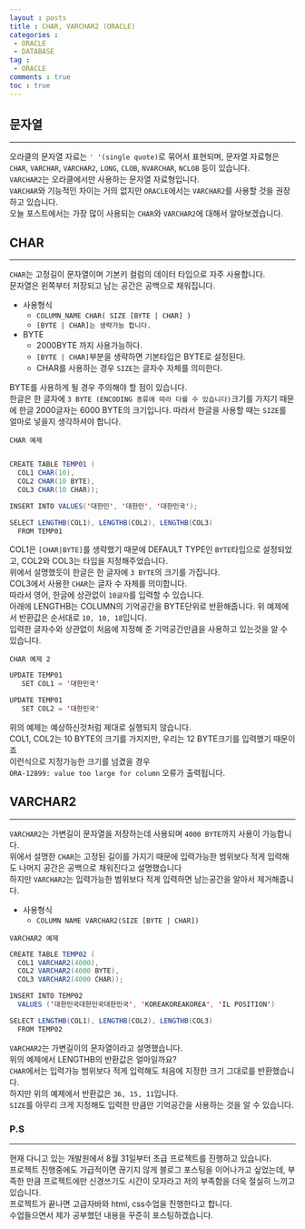 ```yaml
---
layout : posts
title : CHAR, VARCHAR2 (ORACLE)
categories :
 - ORACLE
 - DATABASE
tag :
 - ORACLE
comments : true
toc : true
---
```


## __문자열__
---
오라클의 문자열 자료는 `' '(single quote)`로 묶어서 표현되며, 문자열 자료형은 `CHAR`, `VARCHAR`, `VARCHAR2`, `LONG`, `CLOB`, `NVARCHAR`, `NCLOB` 등이 있습니다.<BR>
`VARCHAR2`는 오라클에서만 사용하는 문자열 자료형입니다.<BR>
`VARCHAR`와 기능적인 차이는 거의 없지만 `ORACLE`에서는 `VARCHAR2`를 사용할 것을 권장하고 있습니다.<BR>
오늘 포스트에서는 가장 많이 사용되는 `CHAR`와 `VARCHAR2`에 대해서 알아보겠습니다.

## __CHAR__
---
`CHAR`는 고정길이 문자열이며 기본키 컬럼의 데이터 타입으로 자주 사용합니다.<BR>
문자열은 왼쪽부터 저장되고 남는 공간은 공백으로 채워집니다.
<BR>
- 사용형식
    - `COLUMN_NAME CHAR( SIZE [BYTE | CHAR] )`
    - `[BYTE | CHAR]는 생략가능 합니다.`
- BYTE
  - 2000BYTE 까지 사용가능하다.
  - `[BYTE | CHAR]`부분을 생략하면 기본타입은 BYTE로 설정된다.
  - CHAR를 사용하는 경우 `SIZE`는 글자수 자체를 의미한다.

BYTE를 사용하게 될 경우 주의해야 할 점이 있습니다.<BR>
한글은 한 글자에 `3 BYTE (ENCODING 종류에 따라 다를 수 있습니다)`크기를 가지기 때문에 한글 2000글자는 6000 BYTE의 크기입니다.
따라서 한글을 사용할 때는 `SIZE`를 얼마로 넣을지 생각하셔야 합니다.<BR>

`CHAR 예제`

```java

CREATE TABLE TEMP01 (
  COL1 CHAR(10),
  COL2 CHAR(10 BYTE),
  COL3 CHAR(10 CHAR));

INSERT INTO VALUES('대한민', '대한민', '대한민국');

SELECT LENGTHB(COL1), LENGTHB(COL2), LENGTHB(COL3)
  FROM TEMP01
```

COL1은 `[CHAR|BYTE]`를 생략했기 때문에 DEFAULT TYPE인 `BYTE`타입으로 설정되었고, COL2와 COL3는 타입을 지정해주었습니다.<BR>
위에서 설명했듯이 한글은 한 글자에 `3 BYTE`의 크기를 가집니다.<BR>
COL3에서 사용한 `CHAR`는 글자 수 자체를 의미합니다.<BR>
따라서 영어, 한글에 상관없이 `10글자`를 입력할 수 있습니다.<BR>
아래에 LENGTHB는 COLUMN의 기억공간을 BYTE단위로 반환해줍니다.
위 예제에서 반환값은 순서대로 `10, 10, 18`입니다.<BR>
입력한 글자수와 상관없이 처음에 지정해 준 기억공간만큼을 사용하고 있는것을 알 수 있습니다.

`CHAR 예제 2`

```java
UPDATE TEMP01
   SET COL1 = '대한민국'

UPDATE TEMP01
   SET COL2 = '대한민국'
```

위의 예제는 예상하신것처럼 제대로 실행되지 않습니다.<BR>
COL1, COL2는 10 BYTE의 크기를 가지지만, 우리는 12 BYTE크기를 입력했기 때문이죠<BR>
이런식으로 지정가능한 크기를 넘겼을 경우<BR> 
`ORA-12899: value too large for column` 오류가 출력됩니다.

## __VARCHAR2__
---
`VARCHAR2`는 가변길이 문자열을 저장하는데 사용되며 `4000 BYTE`까지 사용이 가능합니다.<BR>
위에서 설명한 `CHAR`는 고정된 길이를 가지기 때문에 입력가능한 범위보다 적게 입력해도 나머지 공간은 공백으로 채워진다고 설명했습니다<BR>
하지만 `VARCHAR2`는 입력가능한 범위보다 적게 입력하면 남는공간을 알아서 제거해줍니다.

- 사용형식
  - `COLUMN NAME VARCHAR2(SIZE [BYTE | CHAR])`

`VARCHAR2 예제`

```java
CREATE TABLE TEMP02 (
  COL1 VARCHAR2(4000),
  COL2 VARCHAR2(4000 BYTE),
  COL3 VARCHAR2(4000 CHAR));

INSERT INTO TEMP02
  VALUES ('대한민국대한민국대한민국', 'KOREAKOREAKOREA', 'IL POSITION')

SELECT LENGTHB(COL1), LENGTHB(COL2), LENGTHB(COL3)
  FROM TEMP02
```

`VARCHAR2`는 가변길이의 문자열이라고 설명했습니다.<BR>
위의 예제에서 LENGTHB의 반환값은 얼마일까요?<BR>
`CHAR`에서는 입력가능 범위보다 적게 입력해도 처음에 지정한 크기 그대로를 반환했습니다.<BR>
하지만 위의 예제에서 반환값은 `36, 15, 11`입니다.<BR>
`SIZE`를 아무리 크게 지정해도 입력한 만큼만 기억공간을 사용하는 것을 알 수 있습니다.<BR>

### P.S
---
현재 다니고 있는 개발원에서 8월 31일부터 초급 프로젝트를 진행하고 있습니다.<br>
프로젝트 진행중에도 가급적이면 끊기지 않게 블로그 포스팅을 이어나가고 싶었는데, 부족한 만큼 프로젝트에만 신경쓰기도 시간이 모자라고 저의 부족함을 더욱 절실히 느끼고 있습니다.<br>
프로젝트가 끝나면 고급자바와 html, css수업을 진행한다고 합니다.<br>
수업들으면서 제가 공부했던 내용을 꾸준히 포스팅하겠습니다.<br>






